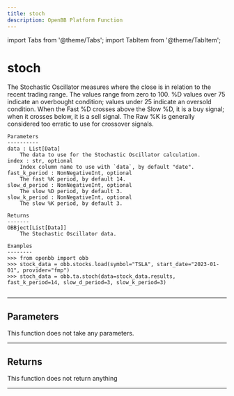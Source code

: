 ```yaml
---
title: stoch
description: OpenBB Platform Function
---
```


import Tabs from '@theme/Tabs';
import TabItem from '@theme/TabItem';

# stoch

The Stochastic Oscillator measures where the close is in relation
    to the recent trading range. The values range from zero to 100. %D values over 75
    indicate an overbought condition; values under 25 indicate an oversold condition.
    When the Fast %D crosses above the Slow %D, it is a buy signal; when it crosses
    below, it is a sell signal. The Raw %K is generally considered too erratic to use
    for crossover signals.

    Parameters
    ----------
    data : List[Data]
        The data to use for the Stochastic Oscillator calculation.
    index : str, optional
        Index column name to use with `data`, by default "date".
    fast_k_period : NonNegativeInt, optional
        The fast %K period, by default 14.
    slow_d_period : NonNegativeInt, optional
        The slow %D period, by default 3.
    slow_k_period : NonNegativeInt, optional
        The slow %K period, by default 3.

    Returns
    -------
    OBBject[List[Data]]
        The Stochastic Oscillator data.

    Examples
    --------
    >>> from openbb import obb
    >>> stock_data = obb.stocks.load(symbol="TSLA", start_date="2023-01-01", provider="fmp")
    >>> stoch_data = obb.ta.stoch(data=stock_data.results, fast_k_period=14, slow_d_period=3, slow_k_period=3)

```python wordwrap

```

---

## Parameters

This function does not take any parameters.

---

## Returns

This function does not return anything

---

